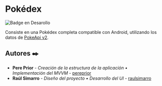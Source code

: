 # Pokédex
![Badge en Desarollo](https://img.shields.io/badge/STATUS-EN%20DESAROLLO-green)

Consiste en una Pokédex completa compatible con Android, utilizando los datos de [PokeApi v2](https://pokeapi.co/).

## Autores ✒️

* **Pere Prior** - *Creación de la estructura de la aplicación • Implementación del MVVM* - [pereprior](https://github.com/pereprior)
* **Raúl Simarro** - *Diseño del proyecto • Desarrollo del UI* - [raulsimarro](https://github.com/Alusim0931)

## 
